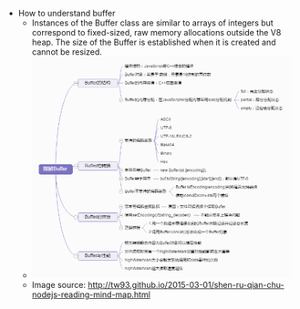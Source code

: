 - How to understand buffer
  - Instances of the Buffer class are similar to arrays of integers but correspond to fixed-sized, raw memory allocations outside the V8 heap. The size of the Buffer is established when it is created and cannot be resized.
  - <img src="images/20160404_0.png"/>
  - Image source: http://tw93.github.io/2015-03-01/shen-ru-qian-chu-nodejs-reading-mind-map.html


